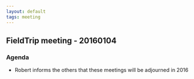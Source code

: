 ```yaml
---
layout: default
tags: meeting
---
```



## FieldTrip meeting - 20160104

### Agenda


*  Robert informs the others that these meetings will be adjourned in 2016


